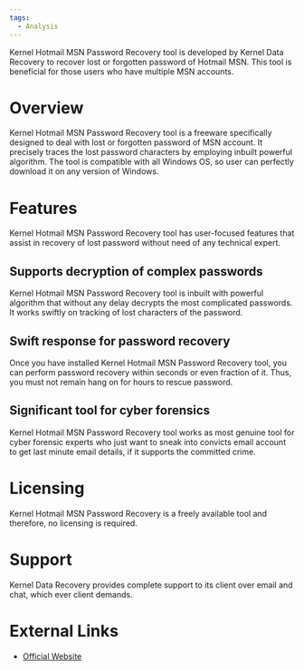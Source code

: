 ```yaml
---
tags:
  - Analysis
---
```

Kernel Hotmail MSN Password Recovery tool is developed by Kernel Data
Recovery to recover lost or forgotten password of Hotmail MSN. This tool
is beneficial for those users who have multiple MSN accounts.

# Overview

Kernel Hotmail MSN Password Recovery tool is a freeware specifically
designed to deal with lost or forgotten password of MSN account. It
precisely traces the lost password characters by employing inbuilt
powerful algorithm. The tool is compatible with all Windows OS, so user
can perfectly download it on any version of Windows.

# Features

Kernel Hotmail MSN Password Recovery tool has user-focused features that
assist in recovery of lost password without need of any technical
expert.

## Supports decryption of complex passwords

Kernel Hotmail MSN Password Recovery tool is inbuilt with powerful
algorithm that without any delay decrypts the most complicated
passwords. It works swiftly on tracking of lost characters of the
password.

## Swift response for password recovery

Once you have installed Kernel Hotmail MSN Password Recovery tool, you
can perform password recovery within seconds or even fraction of it.
Thus, you must not remain hang on for hours to rescue password.

## Significant tool for cyber forensics

Kernel Hotmail MSN Password Recovery tool works as most genuine tool for
cyber forensic experts who just want to sneak into convicts email
account to get last minute email details, if it supports the committed
crime.

# Licensing

Kernel Hotmail MSN Password Recovery is a freely available tool and
therefore, no licensing is required.

# Support

Kernel Data Recovery provides complete support to its client over email
and chat, which ever client demands.

# External Links

* [Official Website](http://www.nucleustechnologies.com/)
